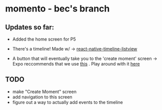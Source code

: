 # momento - bec's branch

## Updates so far:

* Added the home screen for P5

* There's a timeline! Made w/ -> [react-native-timeline-listview](https://github.com/thegamenicorus/react-native-timeline-listview) 

* A button that will eventually take you to the 'create moment' screen -> Expo reccommends that we use [this](https://reactnavigation.org/) . Play around with it [here](https://expo.io/@react-navigation/NavigationPlayground)


## TODO

* make "Create Moment" screen
* add navigation to this screen
* figure out a way to actually add events to the timeline
